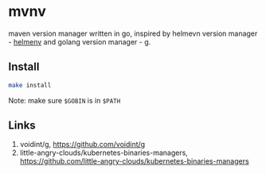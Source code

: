 # mvnv
maven version manager written in go, inspired by helmevn version manager - [helmenv](https://github.com/little-angry-clouds/kubernetes-binaries-managers/tree/master/cmd/helmenv) and golang version manager - [g](https://github.com/voidint/g).

## Install

```bash
make install
```

Note: make sure `$GOBIN` is in `$PATH`

## Links
1. voidint/g, https://github.com/voidint/g
1. little-angry-clouds/kubernetes-binaries-managers, <https://github.com/little-angry-clouds/kubernetes-binaries-managers>
